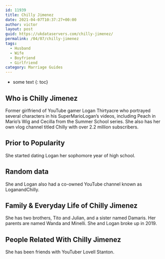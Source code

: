 ```yaml
---
id: 11939
title: Chilly Jimenez
date: 2021-04-07T10:37:27+00:00
author: victor
layout: post
guid: https://ukdataservers.com/chilly-jimenez/
permalink: /04/07/chilly-jimenez
tags:
  - Husband
  - Wife
  - Boyfriend
  - Girlfriend
category: Marriage Guides
---
```


* some text
{: toc}


## Who is Chilly Jimenez



Former girlfriend of YouTube gamer Logan Thirtyacre who portrayed several characters in his SuperMarioLogan&#8217;s videos, including Peach in Mario&#8217;s Wig and Cecilla from the Summer School series. She also has her own vlog channel titled Chilly with over 2.2 million subscribers. 

                
                
                
## Prior to Popularity



She started dating Logan her sophomore year of high school.

                
                
                
## Random data



She and Logan also had a co-owned YouTube channel known as LoganandChilly.

                
                
                
## Family & Everyday Life of Chilly Jimenez



She has two brothers, Tito and Julian, and a sister named Damaris. Her parents are named Wanda and Minelli. She and Logan broke up in 2019. 

                
                
                
## People Related With Chilly Jimenez



She has been friends with YouTuber Lovell Stanton.

                
              
            
          
          
          